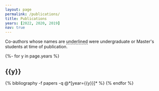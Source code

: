 ```yaml
---
layout: page
permalink: /publications/
title: Publications
years: [2022, 2020, 2019]
nav: true
---
```

<!-- _pages/publications.md -->
<div class="publications">

Co-authors whose names are <span style="border-bottom: 1px dashed;">underlined</span> were undergraduate or Master's students at time of publication. 

{%- for y in page.years %}
  <h2 class="year">{{y}}</h2>
  {% bibliography -f papers -q @*[year={{y}}]* %}
{% endfor %}

</div>

